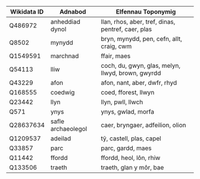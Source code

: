 | Wikidata ID | Adnabod                  | Elfennau Toponymig                               |
|---------------------|---------------------|------------------------------------------------|
| Q486972            | anheddiad dynol      | llan, rhos, aber, tref, dinas, pentref, caer, plas |
| Q8502              | mynydd               | bryn, mynydd, pen, cefn, allt, craig, cwm      |
| Q1549591           | marchnad             | ffair, maes                                   |
| Q54113             | lliw                 | coch, du, gwyn, glas, melyn, llwyd, brown, gwyrdd |
| Q43229             | afon                 | afon, nant, aber, dwfr, rhyd                  |
| Q168555            | coedwig              | coed, fforest, llwyn                         |
| Q23442             | llyn                 | llyn, pwll, llwch                            |
| Q571               | ynys                 | ynys, gwlad, morfa                           |
| Q28637634          | safle archaeolegol   | caer, bryngaer, adfeilion, olion             |
| Q1209537           | adeilad              | tŷ, castell, plas, capel                     |
| Q33857            | parc                 | parc, gardd, maes                            |
| Q11442            | ffordd               | ffordd, heol, lôn, rhiw                      |
| Q133506           | traeth               | traeth, glan y môr, bae                      |
